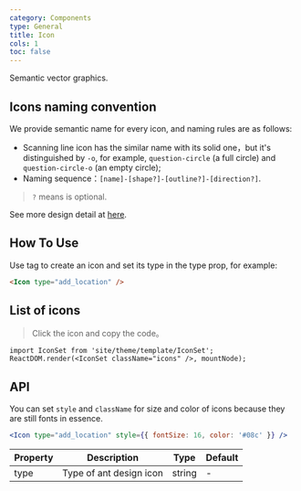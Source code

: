 ```yaml
---
category: Components
type: General
title: Icon
cols: 1
toc: false
---
```


Semantic vector graphics.

## Icons naming convention

We provide semantic name for every icon, and naming rules are as follows:

- Scanning line icon has the similar name with its solid one，but it's distinguished by `-o`, for example, `question-circle` (a full circle) and `question-circle-o` (an empty circle);
- Naming sequence：`[name]-[shape?]-[outline?]-[direction?]`.

> `?` means is optional.

See more design detail at [here](/docs/spec/icon).

## How To Use

Use tag <Icon /> to create an icon and set its type in the type prop, for example:

```html
<Icon type="add_location" />
```

## List of icons

> Click the icon and copy the code。

```__react
import IconSet from 'site/theme/template/IconSet';
ReactDOM.render(<IconSet className="icons" />, mountNode);
```

## API

You can set `style` and `className` for size and color of icons because they are still fonts in essence.

```jsx
<Icon type="add_location" style={{ fontSize: 16, color: '#08c' }} />
```

| Property | Description | Type | Default |
| -------- | ----------- | ---- | ------- |
| type | Type of ant design icon | string | - |

<style>
.ant-icon-block {
  display: inline-block;
  width: 200px;
  text-align: center;
  font-size: 14px;
}
.ant-icon-block .icon {
  line-height: 80px;
  transition: font-size .2s;
}
</style>
